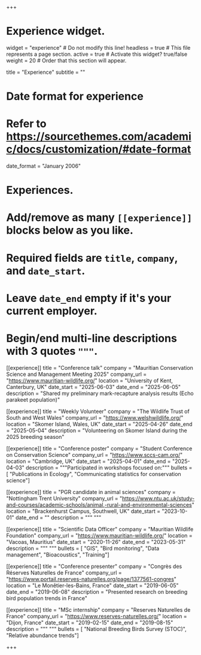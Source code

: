 +++
# Experience widget.
widget = "experience"  # Do not modify this line!
headless = true  # This file represents a page section.
active = true # Activate this widget? true/false
weight = 20  # Order that this section will appear.

title = "Experience"
subtitle = ""

# Date format for experience
#   Refer to https://sourcethemes.com/academic/docs/customization/#date-format
date_format = "January 2006"

# Experiences.
#   Add/remove as many `[[experience]]` blocks below as you like.
#   Required fields are `title`, `company`, and `date_start`.
#   Leave `date_end` empty if it's your current employer.
#   Begin/end multi-line descriptions with 3 quotes `"""`.
[[experience]]
title = "Conference talk"
company = "Mauritian Conservation Science and Management Meeting 2025"
company_url = "https://www.mauritian-wildlife.org/"
location = "University of Kent, Canterbury, UK"
date_start = "2025-06-03"
date_end = "2025-06-05"
description = "Shared my preliminary mark-recapture analysis results (Echo parakeet population)"

[[experience]]
  title = "Weekly Volunteer"
  company = "The Wildlife Trust of South and West Wales"
  company_url = "https://www.welshwildlife.org/"
  location = "Skomer Island, Wales, UK"
  date_start = "2025-04-26"
  date_end = "2025-05-04"
  description = "Volunteering on Skomer Island during the 2025 breeding season"
  
[[experience]]
title = "Conference poster"
company = "Student Conference on Conservation Science"
company_url = "https://www.sccs-cam.org/"
location = "Cambridge, UK"
date_start = "2025-04-01"
date_end = "2025-04-03"
description = """Participated in workshops focused on:"""
bullets = [
"Publications in Ecology",
"Communicating statistics for conservation science"]

[[experience]]
  title = "PGR candidate in animal sciences"
  company = "Nottingham Trent University"
  company_url = "https://www.ntu.ac.uk/study-and-courses/academic-schools/animal,-rural-and-environmental-sciences"
  location = "Brackenhurst Campus, Southwell, UK"
  date_start = "2023-10-01"
  date_end = ""
  description = """
  """

[[experience]]
  title = "Scientific Data Officer"
  company = "Mauritian Wildlife Foundation"
  company_url = "https://www.mauritian-wildlife.org/"
  location = "Vacoas, Mauritius"
  date_start = "2020-11-26"
  date_end = "2023-05-31"
  description = """ """
  bullets = [
"GIS",
"Bird monitoring",
"Data management",
"Bioacoustics",
"Training"]

[[experience]]
title = "Conference presenter"
company = "Congrès des Réserves Naturelles de France" 
company_url = "https://www.portail.reserves-naturelles.org/page/1377561-congres"
location = "Le Monêtier-les-Bains, France"
date_start = "2019-06-05"
date_end = "2019-06-08"
description = "Presented research on breeding bird population trends in France"
  
[[experience]]
  title = "MSc internship"
  company = "Reserves Naturelles de France"
  company_url = "https://www.reserves-naturelles.org/"
  location = "Dijon, France"
  date_start = "2019-02-15"
  date_end = "2019-08-15"
  description = """ """
  bullets = [
"National Breeding Birds Survey (STOC)",
"Relative abundance trends"]

+++

